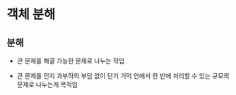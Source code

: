 # 객체 분해

## 분해

- 큰 문제를 해결 가능한 문제로 나누는 작업

- 큰 문제를 인지 과부하의 부담 없이 단기 기억 안에서 한 번에 처리할 수 있는 규모의 문제로 나누는게 목적임